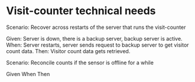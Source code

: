 # Visit-counter technical needs

Scenario: Recover across restarts of the server
that runs the visit-counter

  Given: Server is down, there is a backup server,
  backup server is active.
  When: Server restarts,
  server sends request to backup server to get visitor count data.
  Then: Visitor count data gets retrieved.

Scenario: Reconcile counts if the sensor is offline for a while

  Given
  When
  Then
